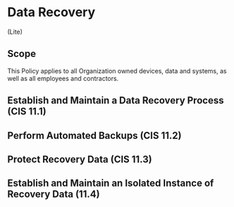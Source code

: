 # Data Recovery
(Lite)
## Scope
This Policy applies to all Organization owned devices, data and systems, as well as all employees and contractors.
## Establish and Maintain a Data Recovery Process (CIS 11.1)

## Perform Automated Backups (CIS 11.2)

## Protect Recovery Data (CIS 11.3)

## Establish and Maintain an Isolated Instance of Recovery Data (11.4)
